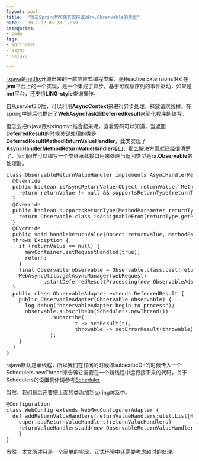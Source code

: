 ```yaml
---
layout: post
title:  "改造SpringMVC使其支持返回rx.Observable的类型"
date:   2017-02-06 20:17:59
categories: 
- code 
tags:
- springmvc
- async
- rxjava

---
```

[rxjava](https://github.com/ReactiveX/RxJava)是[netflix](https://github.com/Netflix/)开源出来的一款响应式编程类库，是Reactive Extensions(Rx)在**jvm**平台上的一个实现，是一个集成了异步，基于可观察序列的事件驱动，如果是**net**平台，还支持**LING-style**查询操作。

自从servlet3.0后，可以利用**AsyncContext**来进行异步处理，释放请求线程。在spring中随后也推出了**WebAsyncTask**跟**DeferredResult**来简化程序的编写。

但怎么把rxjava跟springmvc结合起来呢，查看源码可以知道，当返回**DeferredResult**的时候关键处理的类是**DeferredResultMethodReturnValueHandler**，此类实现了**AsyncHandlerMethodReturnValueHandler**接口，那么解决方案就已经很清楚了，我们同样可以编写一个类继承此接口用来处理当返回类型是**rx.Observable**的处理器。
<pre>
class ObservableReturnValueHandler implements AsyncHandlerMethodReturnValueHandler {
  @Override
  public boolean isAsyncReturnValue(Object returnValue, MethodParameter returnType) {
    return returnValue != null && supportsReturnType(returnType);
  }
  @Override
  public boolean supportsReturnType(MethodParameter returnType) {
    return Observable.class.isAssignableFrom(returnType.getParameterType());
  }
  @Override
  public void handleReturnValue(Object returnValue, MethodParameter returnType, ModelAndViewContainer mavContainer, NativeWebRequest webRequest) 
  throws Exception {
    if (returnValue == null) {
      mavContainer.setRequestHandled(true);
      return;
    }
    final Observable<?> observable = Observable.class.cast(returnValue);
    WebAsyncUtils.getAsyncManager(webRequest)
            .startDeferredResultProcessing(new ObservableAdapter<>(observable), mavContainer);
  }
  public class ObservableAdapter<T> extends DeferredResult<T> {
    public ObservableAdapter(Observable<T> observable) {
      log.debug("observableAdapter begin to process");
      observable.subscribeOn(Schedulers.newThread())
              .subscribe(
                      t -> setResult(t),
                      throwable -> setErrorResult(throwable)
              );
    }
  }
}
</pre>

rxjava默认是单线程，所以我们在订阅的时候即subscribeOn的时候传入一个Schedulers.newThread来告诉它需要在一个新线程中运行接下来的代码，关于Schedulers的设置具体请参考[Scheduler](http://reactivex.io/documentation/scheduler.html)

当然，我们最后还要把上面的类添加到spring体系中。
<pre>
@Configuration
class WebConfig extends WebMvcConfigurerAdapter {
  def addReturnValueHandlers(returnValueHandlers:util.List[HandlerMethodReturnValueHandler]) = {
    super.addReturnValueHandlers(returnValueHandlers)
    returnValueHandlers.add(new ObservableReturnValueHandler)
    }
}
</pre>

当然，本文所述只是一个简单的实现，正式环境中还需要考虑超时的处理。